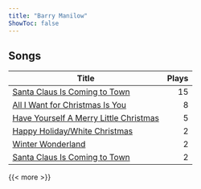 ```yaml
---
title: "Barry Manilow"
ShowToc: false
---
```


## Songs
Title | Plays 
----- | -----: 
[Santa Claus Is Coming to Town](/songs/santa-claus-is-coming-to-town) | 15
[All I Want for Christmas Is You](/songs/all-i-want-for-christmas-is-you) | 8
[Have Yourself A Merry Little Christmas](/songs/have-yourself-a-merry-little-christmas) | 5
[Happy Holiday/White Christmas](/songs/happy-holidaywhite-christmas) | 2
[Winter Wonderland](/songs/winter-wonderland) | 2
[Santa Claus Is Coming to Town](/songs/santa-claus-is-coming-to-town) | 2

{{< more >}}